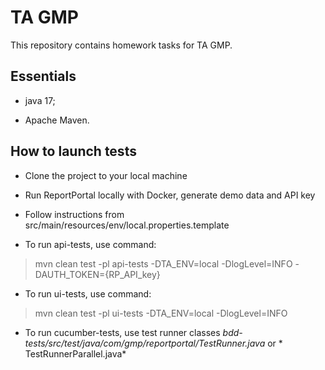 # TA GMP
This repository contains homework tasks for TA GMP.

## Essentials

* java 17;

* Apache Maven.

## How to launch tests

* Clone the project to your local machine

* Run ReportPortal locally with Docker, generate demo data and API key

* Follow instructions from src/main/resources/env/local.properties.template

* To run api-tests, use command:

> mvn clean test -pl api-tests -DTA_ENV=local -DlogLevel=INFO -DAUTH_TOKEN={RP_API_key}

* To run ui-tests, use command:

> mvn clean test -pl ui-tests -DTA_ENV=local -DlogLevel=INFO

* To run cucumber-tests, use test runner classes *bdd-tests/src/test/java/com/gmp/reportportal/TestRunner.java* or *
  TestRunnerParallel.java*
